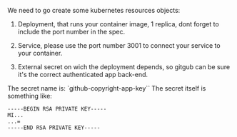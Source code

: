 


We need to go create some kubernetes resources objects:

1. Deployment, that runs your container image, 1 replica, dont forget to include the port number in the spec.

2. Service, please use the port number 3001 to connect your service to your container.

3. External secret on wich the deployment depends, so gitgub can be sure it's the correct authenticated app back-end.

The secret name is: `github-copyright-app-key``
The secret itself is something like:
```
-----BEGIN RSA PRIVATE KEY-----
MI...
...=
-----END RSA PRIVATE KEY-----
```
